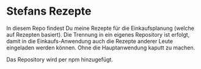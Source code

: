 # Stefans Rezepte #

In diesem Repo findest Du meine Rezepte für die Einkaufsplanung (welche auf Rezepten basiert). Die Trennung in ein eigenes Repository ist erfolgt, damit in die Einkaufs-Anwendung auch die Rezepte anderer Leute eingeladen werden können. 
Ohne die Hauptanwendung kaputt zu machen. 

Das Repository wird per npm hinzugefügt.